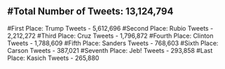 #Total Number of Tweets: 13,124,794 
---
#First Place: Trump Tweets - 5,612,696
#Second Place: Rubio Tweets - 2,212,272
#Third Place: Cruz Tweets - 1,796,872
#Fourth Place: Clinton Tweets - 1,788,609
#Fifth Place: Sanders Tweets - 768,603
#Sixth Place: Carson Tweets - 387,021
#Seventh Place: Jeb! Tweets - 293,858
#Last Place: Kasich Tweets - 265,880
